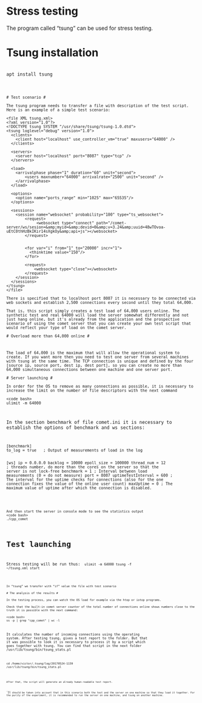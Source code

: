 
# Stress testing

The program called “tsung” can be used for stress testing.

# Tsung installation

<code bash>
apt install tsung

```


# Test scenario # 

The tsung program needs to transfer a file with description of the test script. Here is an example of a simple test scenario:

<file XML tsung.xml>
<?xml version="1.0"?>
<!DOCTYPE tsung SYSTEM "/usr/share/tsung/tsung-1.0.dtd">
<tsung loglevel="debug" version="1.0">
  <clients>
    <client host="localhost" use_controller_vm="true" maxusers="64000" />
  </clients>

  <servers>
    <server host="localhost" port="8087" type="tcp" /> 
  </servers>

  <load>
    <arrivalphase phase="1" duration="60" unit="second">
        <users maxnumber="64000" arrivalrate="2500" unit="second" />
    </arrivalphase>
  </load>

  <options>
    <option name="ports_range" min="1025" max="65535"/>
  </options>
  
  <sessions>
    <session name="websocket" probability="100" type="ts_websocket">
        <request>
             <websocket type="connect" path="/comet-server/ws/sesion=&amp;myid=&amp;devid=0&amp;v=3.24&amp;uuid=48wTOvoa-uEtC0thHzBkIKir14sXgkOy&amp;api=js"></websocket>
        </request>

       
        <for var="i" from="1" to="20000" incr="1">
          <thinktime value="150"/>
        </for>
        
        <request>
            <websocket type="close"></websocket>
        </request>
    </session>
  </sessions>
</tsung>
</file>

There is specified that to localhost port 8087 it is necessary to be connected via web sockets and establish 2,500 connections every second until they total 64,000.

That is, this script simply creates a test load of 64,000 users online. The synthetic test and real 64000 will load the server somewhat differently and not just hang online, but it's already from the application and the prospective scenario of using the comet server that you can create your own test script that would reflect your type of load on the comet server.

# Overload more than 64,000 online # 



The load of 64,000 is the maximum that will allow the operational system to create. If you want more then you need to test one server from several machines with tsung at the same time. The TCP connection is unique and defined by the four [source ip, source port, dest ip, dest port], so you can create no more than 64,000 simultaneous connections between one machine and one server port.

# Server launching # 

In order for the OS to remove as many connections as possible, it is necessary to increase the limit on the number of file descriptors with the next command

<code bash>
ulimit -m 64000 

```


In the section benchmark of file comet.ini it is necessary to establish the options of benchmark and ws sections:

<code ini>
[benchmark]
to_log = true   ; Output of measurements of load in the log  


[ws]
ip = 0.0.0.0
backlog = 10000
epoll_size = 100000
thread_num = 12    ; threads number, do more than the cores on the server so that the server is not lock-free
benchmark = 1      ; Interval between load measurements (0 = do not measure)
port = 8087
uptimeTestInterval = 600 ; The interval for the uptime checks for connections (also for the one connection fixes the value of the online user count)
maxUptime = 0 ; The maximum value of uptime after which the connection is disabled.

```


And then start the server in console mode to see the statistics output
<code bash>
./cpp_comet

```


# Test launching # 

Stress testing will be run thus:
<code bash>
ulimit -m 64000
tsung -f ~/tsung.xml start

```

In “tsung” we transfer with “if” value the file with test scenario

# The analysis of the results # 

In the testing process, you can watch the OS load for example via the htop or iotop programs.

Check that the built-in comet server counter of the total number of connections online shows numbers close to the truth it is possible with the next command:

<code bash>
ss -p | grep "cpp_comet" | wc -l

```


It calculates the number of incoming connections using the operating system. After testing tsung, gives a test report to the folder. But that it was possible to look it is necessary to process it by a script which goes together with tsung. You can find that script in the next folder /usr/lib/tsung/bin/tsung_stats.pl

<code bash>
cd /home/victor/.tsung/log/20170524-1159
/usr/lib/tsung/bin/tsung_stats.pl

```


After that, the script will generate an already human-readable test report.


___
 It should be taken into account that in this scenario both the test and the server on one machine so that they load it together. For the purity of the experiment, it is recommended to run the server on one machine, and tsung on another machine. 
___
